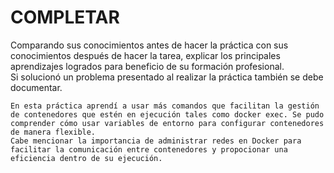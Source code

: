 # COMPLETAR  
Comparando sus conocimientos antes de hacer la práctica con sus conocimientos después de hacer la tarea, explicar los principales aprendizajes logrados para beneficio de su formación profesional.  
Si solucionó un problema presentado al realizar la práctica también se debe documentar.

```
En esta práctica aprendí a usar más comandos que facilitan la gestión de contenedores que estén en ejecución tales como docker exec. Se pudo comprender cómo usar variables de entorno para configurar contenedores de manera flexible. 
Cabe mencionar la importancia de administrar redes en Docker para facilitar la comunicación entre contenedores y propocionar una eficiencia dentro de su ejecución.
```